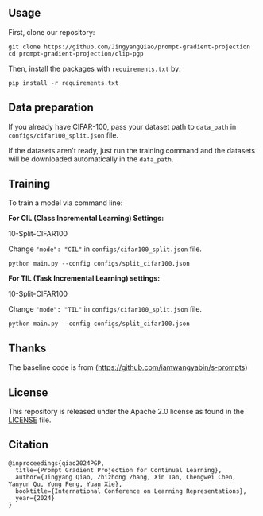 ## Usage

First, clone our repository:

```
git clone https://github.com/JingyangQiao/prompt-gradient-projection
cd prompt-gradient-projection/clip-pgp
```

Then, install the packages with ```requirements.txt``` by: 

```
pip install -r requirements.txt
```

## Data preparation

If you already have CIFAR-100, pass your dataset path to  `data_path` in ```configs/cifar100_split.json``` file.

If the datasets aren't ready, just run the training command and the datasets will be downloaded automatically in the `data_path`.

## Training

To train a model via command line:

**For CIL (Class Incremental Learning) Settings:**

10-Split-CIFAR100

Change `"mode": "CIL"` in ```configs/cifar100_split.json``` file.
```
python main.py --config configs/split_cifar100.json
```

**For TIL (Task Incremental Learning) settings:**

10-Split-CIFAR100

Change `"mode": "TIL"` in ```configs/cifar100_split.json``` file.
```
python main.py --config configs/split_cifar100.json
```

## Thanks

The baseline code is from (https://github.com/iamwangyabin/s-prompts)


## License

This repository is released under the Apache 2.0 license as found in the [LICENSE](LICENSE) file.

## Citation

```
@inproceedings{qiao2024PGP,
  title={Prompt Gradient Projection for Continual Learning},
  author={Jingyang Qiao, Zhizhong Zhang, Xin Tan, Chengwei Chen, Yanyun Qu, Yong Peng, Yuan Xie},
  booktitle={International Conference on Learning Representations},
  year={2024}
}
